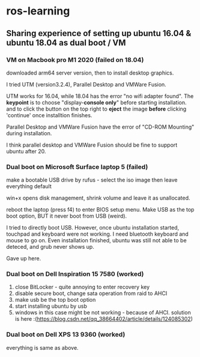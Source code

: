 # ros-learning

## Sharing experience of setting up ubuntu 16.04 & ubuntu 18.04 as dual boot / VM

### VM on Macbook pro M1 2020 (failed on 18.04)

downloaded arm64 server version, then to install desktop graphics.

I tried UTM (version3.2.4), Parallel Desktop and VMWare Fusion.

UTM works for 16.04, while 18.04 has the error "no wifi adapter found". The <b>keypoint</b> is to choose "display-<b>console only</b>" before starting installation. and to click the button on the top right to <b>eject</b> the image <b>before</b> clicking 'continue' once installtion finishes.


Parallel Desktop and VMWare Fusion have the error of "CD-ROM Mounting" during installation.

I think parallel desktop and VMWare Fusion should be fine to support ubuntu after 20.

### Dual boot on Microsoft Surface laptop 5 (failed)

make a bootable USB drive by rufus - select the iso image then leave everything default

win+x opens disk management, shrink volume and leave it as unallocated.

reboot the laptop (press f4) to enter BIOS setup menu. Make USB as the top boot option, BUT it never boot from USB (weird).

I tried to directly boot USB. However, once ubuntu installation started, touchpad and keyboard were not working. I need bluetooth keyboard and mouse to go on. Even installation finished, ubuntu was still not able to be deteced, and grub never shows up. 

Gave up here.

### Dual boot on Dell Inspiration 15 7580 (worked)
1. close BitLocker - quite annoying to enter recovery key
2. disable secure boot, change sata operation from raid to AHCI
3. make usb be the top boot option
4. start installing ubuntu by usb
5. windows in this case might be not working - because of AHCI. solution is here :(https://blog.csdn.net/qq_38664402/article/details/124085302)

### Dual boot on Dell XPS 13 9360 (worked)
everything is same as above.

